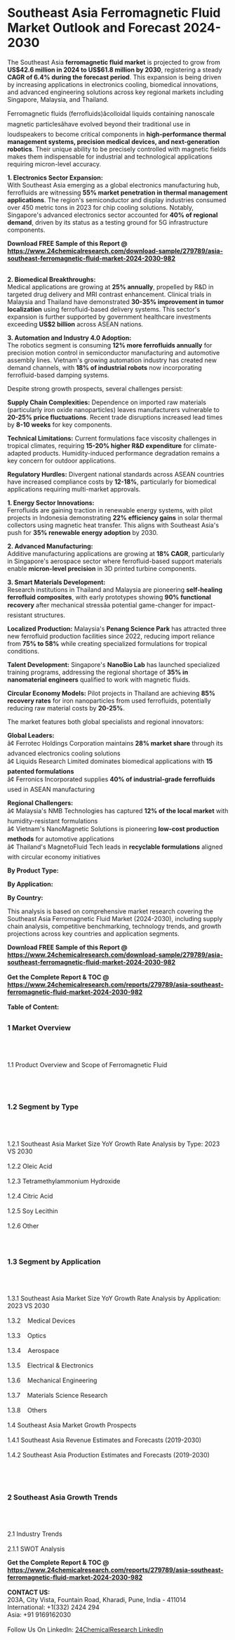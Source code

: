 <h1>Southeast Asia Ferromagnetic Fluid Market Outlook and Forecast 2024-2030</h1><p>The Southeast Asia <strong>ferromagnetic fluid market</strong> is projected to grow from <strong>US$42.6 million in 2024 to US$61.8 million by 2030</strong>, registering a steady <strong>CAGR of 6.4% during the forecast period</strong>. This expansion is being driven by increasing applications in electronics cooling, biomedical innovations, and advanced engineering solutions across key regional markets including Singapore, Malaysia, and Thailand.</p><p>Ferromagnetic fluids (ferrofluids)âcolloidal liquids containing nanoscale magnetic particlesâhave evolved beyond their traditional use in loudspeakers to become critical components in <strong>high-performance thermal management systems, precision medical devices, and next-generation robotics</strong>. Their unique ability to be precisely controlled with magnetic fields makes them indispensable for industrial and technological applications requiring micron-level accuracy.</p><p><strong>1. Electronics Sector Expansion:</strong><br>
With Southeast Asia emerging as a global electronics manufacturing hub, ferrofluids are witnessing <strong>55% market penetration in thermal management applications</strong>. The region's semiconductor and display industries consumed over 450 metric tons in 2023 for chip cooling solutions. Notably, Singapore's advanced electronics sector accounted for <strong>40% of regional demand</strong>, driven by its status as a testing ground for 5G infrastructure components.</p><div><b>Download FREE Sample of this Report @ 
            <a href="https://www.24chemicalresearch.com/download-sample/279789/asia-southeast-ferromagnetic-fluid-market-2024-2030-982">
            https://www.24chemicalresearch.com/download-sample/279789/asia-southeast-ferromagnetic-fluid-market-2024-2030-982</a></b></div><br><p><strong>2. Biomedical Breakthroughs:</strong><br>
Medical applications are growing at <strong>25% annually</strong>, propelled by R&amp;D in targeted drug delivery and MRI contrast enhancement. Clinical trials in Malaysia and Thailand have demonstrated <strong>30-35% improvement in tumor localization</strong> using ferrofluid-based delivery systems. This sector's expansion is further supported by government healthcare investments exceeding <strong>US$2 billion</strong> across ASEAN nations.</p><p><strong>3. Automation and Industry 4.0 Adoption:</strong><br>
The robotics segment is consuming <strong>12% more ferrofluids annually</strong> for precision motion control in semiconductor manufacturing and automotive assembly lines. Vietnam's growing automation industry has created new demand channels, with <strong>18% of industrial robots</strong> now incorporating ferrofluid-based damping systems.</p><p>Despite strong growth prospects, several challenges persist:</p><p><strong>Supply Chain Complexities:</strong> Dependence on imported raw materials (particularly iron oxide nanoparticles) leaves manufacturers vulnerable to <strong>20-25% price fluctuations</strong>. Recent trade disruptions increased lead times by <strong>8-10 weeks</strong> for key components.</p><p><strong>Technical Limitations:</strong> Current formulations face viscosity challenges in tropical climates, requiring <strong>15-20% higher R&amp;D expenditure</strong> for climate-adapted products. Humidity-induced performance degradation remains a key concern for outdoor applications.</p><p><strong>Regulatory Hurdles:</strong> Divergent national standards across ASEAN countries have increased compliance costs by <strong>12-18%</strong>, particularly for biomedical applications requiring multi-market approvals.</p><p><strong>1. Energy Sector Innovations:</strong><br>
Ferrofluids are gaining traction in renewable energy systems, with pilot projects in Indonesia demonstrating <strong>22% efficiency gains</strong> in solar thermal collectors using magnetic heat transfer. This aligns with Southeast Asia's push for <strong>35% renewable energy adoption</strong> by 2030.</p><p><strong>2. Advanced Manufacturing:</strong><br>
Additive manufacturing applications are growing at <strong>18% CAGR</strong>, particularly in Singapore's aerospace sector where ferrofluid-based support materials enable <strong>micron-level precision</strong> in 3D printed turbine components.</p><p><strong>3. Smart Materials Development:</strong><br>
Research institutions in Thailand and Malaysia are pioneering <strong>self-healing ferrofluid composites</strong>, with early prototypes showing <strong>90% functional recovery</strong> after mechanical stressâa potential game-changer for impact-resistant structures.</p><p><strong>Localized Production:</strong> Malaysia's <strong>Penang Science Park</strong> has attracted three new ferrofluid production facilities since 2022, reducing import reliance from <strong>75% to 58%</strong> while creating specialized formulations for tropical conditions.</p><p><strong>Talent Development:</strong> Singapore's <strong>NanoBio Lab</strong> has launched specialized training programs, addressing the regional shortage of <strong>35% in nanomaterial engineers</strong> qualified to work with magnetic fluids.</p><p><strong>Circular Economy Models:</strong> Pilot projects in Thailand are achieving <strong>85% recovery rates</strong> for iron nanoparticles from used ferrofluids, potentially reducing raw material costs by <strong>20-25%</strong>.</p><p>The market features both global specialists and regional innovators:</p><p><strong>Global Leaders:</strong><br>
â¢ Ferrotec Holdings Corporation maintains <strong>28% market share</strong> through its advanced electronics cooling solutions<br>
â¢ Liquids Research Limited dominates biomedical applications with <strong>15 patented formulations</strong><br>
â¢ Ferronics Incorporated supplies <strong>40% of industrial-grade ferrofluids</strong> used in ASEAN manufacturing</p><p><strong>Regional Challengers:</strong><br>
â¢ Malaysia's NMB Technologies has captured <strong>12% of the local market</strong> with humidity-resistant formulations<br>
â¢ Vietnam's NanoMagnetic Solutions is pioneering <strong>low-cost production methods</strong> for automotive applications<br>
â¢ Thailand's MagnetoFluid Tech leads in <strong>recyclable formulations</strong> aligned with circular economy initiatives</p><p><strong>By Product Type:</strong></p><p><strong>By Application:</strong></p><p><strong>By Country:</strong></p><p>This analysis is based on comprehensive market research covering the Southeast Asia Ferromagnetic Fluid Market (2024-2030), including supply chain analysis, competitive benchmarking, technology trends, and growth projections across key countries and application segments.</p><div><b>Download FREE Sample of this Report @ 
            <a href="https://www.24chemicalresearch.com/download-sample/279789/asia-southeast-ferromagnetic-fluid-market-2024-2030-982">
            https://www.24chemicalresearch.com/download-sample/279789/asia-southeast-ferromagnetic-fluid-market-2024-2030-982</a></b></div><br><div><b>Get the Complete Report & TOC @ 
            <a href="https://www.24chemicalresearch.com/reports/279789/asia-southeast-ferromagnetic-fluid-market-2024-2030-982">
            https://www.24chemicalresearch.com/reports/279789/asia-southeast-ferromagnetic-fluid-market-2024-2030-982</a></b></div><br>
            <b>Table of Content:</b><p><h2><span style="font-size:16px"><strong>1 Market Overview&nbsp;&nbsp; &nbsp;</strong></span></h2><br />
<br />
<p>1.1 Product Overview and Scope of Ferromagnetic Fluid&nbsp;</p><br />
<br />
<h2><strong><span style="font-size:16px">1.2 Segment by Type&nbsp;&nbsp; &nbsp;</span></strong></h2><br />
<br />
<p>1.2.1 Southeast Asia Market Size YoY Growth Rate Analysis by Type: 2023 VS 2030&nbsp;&nbsp; &nbsp;<br /><br />
1.2.2 Oleic Acid&nbsp;&nbsp; &nbsp;<br /><br />
1.2.3 Tetramethylammonium Hydroxide<br /><br />
1.2.4 Citric Acid<br /><br />
1.2.5 Soy Lecithin<br /><br />
1.2.6 Other<br /><br />
<br />
<h2><span style="font-size:16px"><strong>1.3 Segment by Application&nbsp;&nbsp;</strong></span></h2><br />
<br />
<p>1.3.1 Southeast Asia Market Size YoY Growth Rate Analysis by Application: 2023 VS 2030&nbsp;&nbsp; &nbsp;<br /><br />
1.3.2&nbsp;&nbsp; &nbsp;Medical Devices<br /><br />
1.3.3&nbsp;&nbsp; &nbsp;Optics<br /><br />
1.3.4&nbsp;&nbsp; &nbsp;Aerospace<br /><br />
1.3.5&nbsp;&nbsp; &nbsp;Electrical & Electronics<br /><br />
1.3.6&nbsp;&nbsp; &nbsp;Mechanical Engineering<br /><br />
1.3.7&nbsp;&nbsp; &nbsp;Materials Science Research<br /><br />
1.3.8&nbsp;&nbsp; &nbsp;Others<br /><br />
1.4 Southeast Asia Market Growth Prospects&nbsp;&nbsp; &nbsp;<br /><br />
1.4.1 Southeast Asia Revenue Estimates and Forecasts (2019-2030)&nbsp;&nbsp; &nbsp;<br /><br />
1.4.2 Southeast Asia Production Estimates and Forecasts (2019-2030)&nbsp;&nbsp;</p><br />
<br />
<h2><span style="font-size:16px"><strong>2 Southeast Asia Growth Trends&nbsp;&nbsp; &nbsp;</strong></span></h2><br />
<br />
<p>2.1 Industry Trends&nbsp;&nbsp; &nbsp;<br /><br />
2.1.1 SWOT Analysis&nbsp</p><div><b>Get the Complete Report & TOC @ 
            <a href="https://www.24chemicalresearch.com/reports/279789/asia-southeast-ferromagnetic-fluid-market-2024-2030-982">
            https://www.24chemicalresearch.com/reports/279789/asia-southeast-ferromagnetic-fluid-market-2024-2030-982</a></b></div><br><b>CONTACT US:</b><br>
            203A, City Vista, Fountain Road, Kharadi, Pune, India - 411014<br>
            International: +1(332) 2424 294<br>
            Asia: +91 9169162030 <br><br>
            Follow Us On LinkedIn: <a href="https://www.linkedin.com/company/24chemicalresearch/">24ChemicalResearch LinkedIn</a>